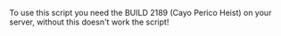 To use this script you need the BUILD 2189 (Cayo Perico Heist) on your server, without this doesn't work the script!
